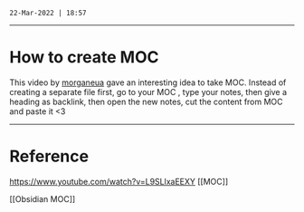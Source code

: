 `22-Mar-2022 | 18:57`



---
# How to create MOC

This video by [morganeua](https://www.youtube.com/channel/UCVCaYGoX8UXU7N7v5KdvkiQ) gave an interesting idea to take MOC.
Instead of creating a separate file first, go to your MOC , type your notes, then give a heading as backlink, then open the new notes, cut the content from MOC and paste it <3



---
# Reference
https://www.youtube.com/watch?v=L9SLlxaEEXY 
[[MOC]]


[[Obsidian MOC]]